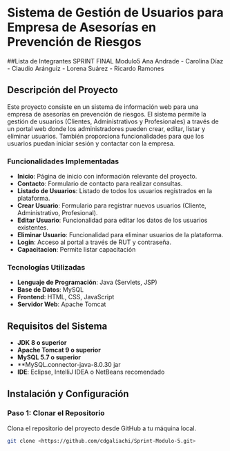# Sistema de Gestión de Usuarios para Empresa de Asesorías en Prevención de Riesgos

##Lista de Integrantes SPRINT FINAL Modulo5
Ana Andrade - Carolina Díaz - Claudio Aránguiz - Lorena Suárez - Ricardo Ramones

## Descripción del Proyecto

Este proyecto consiste en un sistema de información web para una empresa de asesorías en prevención de riesgos. 
El sistema permite la gestión de usuarios (Clientes, Administrativos y Profesionales) a través de un portal web donde los administradores 
pueden crear, editar, listar y eliminar usuarios. También proporciona funcionalidades para que los usuarios puedan iniciar sesión y contactar 
con la empresa.

### Funcionalidades Implementadas

- **Inicio**: Página de inicio con información relevante del proyecto.
- **Contacto**: Formulario de contacto para realizar consultas.
- **Listado de Usuarios**: Listado de todos los usuarios registrados en la plataforma.
- **Crear Usuario**: Formulario para registrar nuevos usuarios (Cliente, Administrativo, Profesional).
- **Editar Usuario**: Funcionalidad para editar los datos de los usuarios existentes.
- **Eliminar Usuario**: Funcionalidad para eliminar usuarios de la plataforma.
- **Login**: Acceso al portal a través de RUT y contraseña.
- **Capacitacion**: Permite listar capacitación

### Tecnologías Utilizadas

- **Lenguaje de Programación**: Java (Servlets, JSP)
- **Base de Datos**: MySQL
- **Frontend**: HTML, CSS, JavaScript
- **Servidor Web**: Apache Tomcat

## Requisitos del Sistema

- **JDK 8 o superior**
- **Apache Tomcat 9 o superior**
- **MySQL 5.7 o superior**
- **MySQL.connector-java-8.0.30 jar
- **IDE**: Eclipse, IntelliJ IDEA o NetBeans recomendado

## Instalación y Configuración

### Paso 1: Clonar el Repositorio

Clona el repositorio del proyecto desde GitHub a tu máquina local.

```bash
git clone <https://github.com/cdgaliachi/Sprint-Modulo-5.git>


